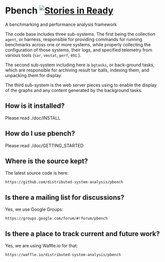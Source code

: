 # Pbench [![Stories in Ready](https://badge.waffle.io/distributed-system-analysis/pbench.png?label=ready&title=Ready)](https://waffle.io/distributed-system-analysis/pbench)
A benchmarking and performance analysis framework

The code base includes three sub-systems. The first being the collection
`agent`, or harness, responsible for providing commands for running benchmarks
across one or more systems, while properly collecting the configuration of
those systems, their logs, and specified telemetry from various tools (`sar`,
`vmstat`, `perf`, etc.).

The second sub-system including here is `bgtasks`, or back-ground tasks, which
are responsible for archiving result tar balls, indexing them, and unpacking
them for display.

The third sub-system is the web server pieces using to enable the display of
the graphs and any content generated by the background tasks.

## How is it installed?
Please read ./doc/INSTALL

## How do I use pbench?
Please read ./doc/GETTING_STARTED

## Where is the source kept?
The latest source code is here:

    https://github.com/distributed-system-analysis/pbench

## Is there a mailing list for discussions?
Yes, we use Google Groups:

    https://groups.google.com/forum/#!forum/pbench

## Is there a place to track current and future work?
Yes, we are using Waffle.io for that:

    https://waffle.io/distributed-system-analysis/pbench
